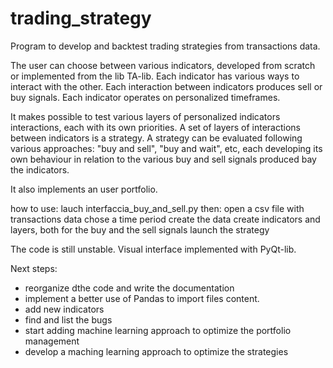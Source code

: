 # trading_strategy

Program to develop and backtest trading strategies from transactions data.

The user can choose between various indicators, developed from scratch or implemented from the lib TA-lib.
Each indicator has various ways to interact with the other. Each interaction between indicators produces sell or buy signals.
Each indicator operates on personalized timeframes.

It makes possible to test various layers of personalized indicators interactions, each with its own priorities.
A set of layers of interactions between indicators is a strategy. A strategy can be evaluated following various approaches:
"buy and sell", "buy and wait", etc, each developing its own behaviour in relation to the various buy and sell signals produced bay the indicators.

It also implements an user portfolio.

how to use:
lauch interfaccia_buy_and_sell.py
then:
  open a csv file with transactions data
  chose a time period
  create the data
  create indicators and layers, both for the buy and the sell signals
  launch the strategy

The code is still unstable. 
Visual interface implemented with PyQt-lib.

Next steps:
- reorganize dthe code and write the documentation
- implement a better use of Pandas to import files content.
- add new indicators
- find and list the bugs
- start adding machine learning approach to optimize the portfolio management
- develop a maching learning approach to optimize the strategies

